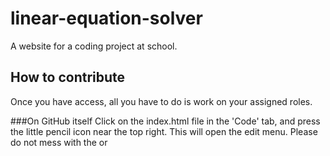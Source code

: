 # linear-equation-solver
A website for a coding project at school.

## How to contribute
Once you have access, all you have to do is work on your assigned roles.

###On GitHub itself
Click on the index.html file in the 'Code' tab, and press the little pencil icon near the top right. This will open the edit menu. Please do not mess with the <link> or <script> tags, as those link the Javascript and CSS.

###In your own code editor (Visual Studio Code, Notepad++, etc.)
